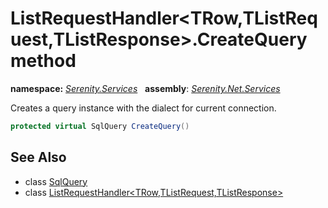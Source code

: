# ListRequestHandler&lt;TRow,TListRequest,TListResponse&gt;.CreateQuery method
**namespace:** *[Serenity.Services](../../README.md#serenity.services-namespace)*   **assembly**: *[Serenity.Net.Services](../../README.md)*

Creates a query instance with the dialect for current connection.

```csharp
protected virtual SqlQuery CreateQuery()
```

## See Also

* class [SqlQuery](../Serenity.Net.Data/../../Serenity.Data/SqlQuery.md)
* class [ListRequestHandler&lt;TRow,TListRequest,TListResponse&gt;](../ListRequestHandler-3.md)